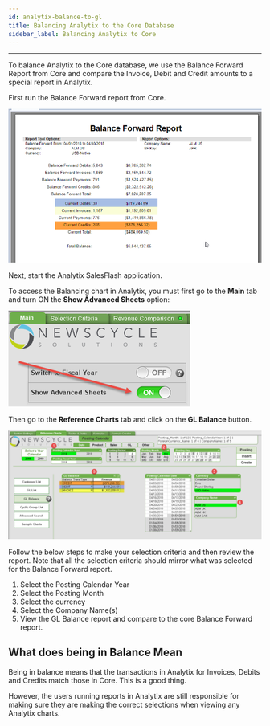 ```yaml
---
id: analytix-balance-to-gl
title: Balancing Analytix to the Core Database
sidebar_label: Balancing Analytix to Core
---
```


---



[Optional Header]: # "Balancing Analytix to the Core Database"

To balance Analytix to the Core database, we use the Balance Forward Report from Core and compare the Invoice, Debit and Credit amounts to a special report in Analytix.

First run the Balance Forward report from Core.

![](../assets/BALANCE-CoreBalanceForward.png)

Next, start the Analytix SalesFlash application.

To access the Balancing chart in Analytix, you must first go to the **Main** tab and turn ON the **Show Advanced Sheets** option:

![](../assets/BALANCE-ShowAdvancedSheets.png)

Then go to the **Reference Charts** tab and click on the **GL Balance** button.

![](../assets/BALANCE-ReferenceCharts.png)

Follow the below steps to make your selection criteria and then review the report.  Note that all the selection criteria should mirror what was selected for the Balance Forward report.

1. Select the Posting Calendar Year 
2. Select the Posting Month
3. Select the currency
4. Select the Company Name(s)
5. View the GL Balance report and compare to the core Balance Forward report.

## What does being in Balance Mean

Being in balance means that the transactions in Analytix for Invoices, Debits and Credits match those in Core.  This is a good thing.  

However, the users running reports in Analytix are still responsible for making sure they are making the correct selections when viewing any Analytix charts.  